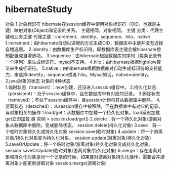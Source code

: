 # hibernateStudy
对象
    1.对象标识符
        hibernate在session缓存中使用对象标识符（OID，也就是主键）映射对象(Object)和记录的关系。
        主键相同，对象相同。
        主键
            分类：代理主键和业务主键
            代理主键：increment、identity、sequence、hilo、native
                1.increment：由hibernate自动以递增的方式生成OID，数据库中主键并没有选择自增选项。
                2.identity：由数据库生产标识符，即数据库表主键会被hibernate控制配置成自增选项。
                3.sequence：由hibernate根据数据库的序列（每条记录有一个序列）来生成标识符。mysql不支持。
                4.hilo：由hibernate根据high/low算法来生成标识符。
                5.native：由hibernate根据数据库对自动生成标识符的支持能力，来选择identify，sequence或者 hilo。Mysql的话，native=identity。
    2.java对象的状态 
        对象的4种状态  
            1.临时状态（transient）：new创建，还没进入session缓存中。
            2.持久化状态（persistent）：处于session缓存中，且在数据库中有对应的记录。
            3.删除状态（removed）：不处于session缓存中，且session计划将其从数据库中删除。
            4.游离状态（detached）：从session缓存中被移除，但在数据库中有对应的记录。
        与对象相关的操作 
            1.load/get：从数据库中加载一个持久化对象。load延迟加载 get立即加载
                类 实例 = session.load/get()
            2.delete：将一个持久化对象/游离对象从数据库中删除。变成删除状态。
                session.delete(持久化对象)
            3.save：将一个临时对象持久化成持久化对象
                session.save(临时对象)
            4.update：将一个游离对象/持久化对象变为持久化对象。
                session.update(游离对象/持久化对象)
            5.saveOrUpdate：将一个临时对象/游离对象/持久化对象变成持久化对象。
                 session.saveOrUpdate(临时对象/游离对象/持久化对象)
            6.merge：存在游离对象和持久化对象是同一个记录的时候，如果要对游离对象持久化操作，需要合并游离对象才能更新游离对象
                session.merge(游离对象)
        
  